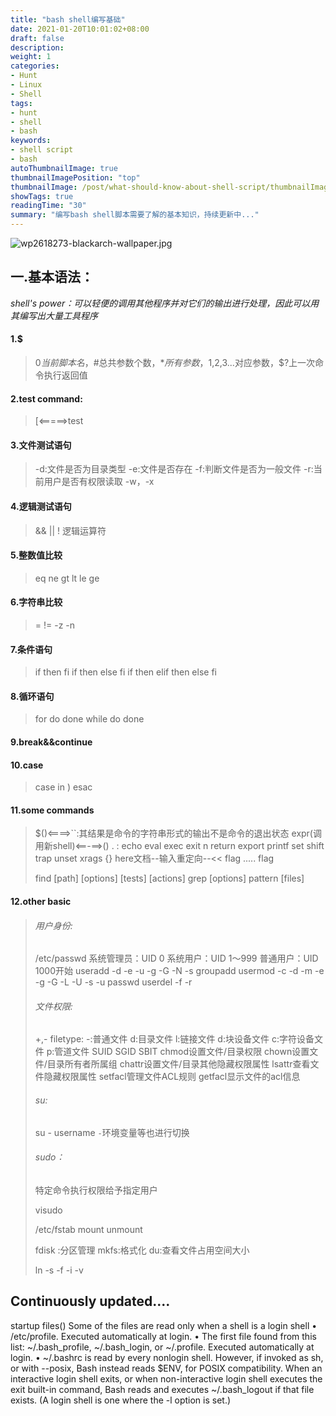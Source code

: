 ```yaml
---
title: "bash shell编写基础"
date: 2021-01-20T10:01:02+08:00
draft: false
description:
weight: 1
categories:
- Hunt
- Linux
- Shell
tags:
- hunt
- shell
- bash
keywords:
- shell script
- bash
autoThumbnailImage: true
thumbnailImagePosition: "top"
thumbnailImage: /post/what-should-know-about-shell-script/thumbnailImage.png
showTags: true
readingTime: "30"
summary: "编写bash shell脚本需要了解的基本知识，持续更新中..."
---
```

![wp2618273-blackarch-wallpaper.jpg](https://cdn5.maocdn.cn/img/2021/06/15/wp2618273-blackarch-wallpaper.jpg)
## 一.基本语法：

*shell's power：可以轻便的调用其他程序并对它们的输出进行处理，因此可以用其编写出大量工具程序*

#### 1.$

> $0当前脚本名，$#总共参数个数，$*所有参数，$1,$2,$3...对应参数，$?上一次命令执行返回值
>

#### 2.test command:

> [<=====>test
>
> [ -option command ]:条件测试语句---0表示成功

#### 3.文件测试语句

> -d:文件是否为目录类型
> -e:文件是否存在
> -f:判断文件是否为一般文件
> -r:当前用户是否有权限读取
> -w，-x

#### 4.逻辑测试语句

> && || ! 逻辑运算符
>

#### 5.整数值比较

> eq ne gt lt le ge
>

#### 6.字符串比较

> = != -z -n

#### 7.条件语句

> if then fi
> if then else fi
> if then elif then else fi

#### 8.循环语句

> for do done
> while do done

#### 9.break&&continue

#### 10.case

> case in ) esac
>

#### 11.some commands

> $()<====>``:其结果是命令的字符串形式的输出不是命令的退出状态
> expr(调用新shell)<==-==>()
> .
> :
> echo
> eval
> exec
> exit n
> return
> export
> printf
> set
> shift
> trap
> unset
> xrags
> {}
> here文档--输入重定向--<< flag
> ..... 
> flag
>
> find [path] [options] [tests] [actions]
> grep [options] pattern [files]

#### 12.other basic

> ###### 用户身份:
>
> /etc/passwd
> 系统管理员：UID 0
> 系统用户：UID 1～999
> 普通用户：UID 1000开始
> useradd -d -e -u -g -G -N -s
> groupadd
> usermod -c -d -m -e -g -G -L -U -s -u
> passwd
> userdel -f -r
>
> ###### 文件权限:
>
> +,-
> filetype:
> -:普通文件
> d:目录文件
> l:链接文件
> d:块设备文件
> c:字符设备文件
> p:管道文件
> SUID SGID SBIT
> chmod设置文件/目录权限
> chown设置文件/目录所有者所属组
> chattr设置文件/目录其他隐藏权限属性
> lsattr查看文件隐藏权限属性
> setfacl管理文件ACL规则
> getfacl显示文件的acl信息
>
> ###### su:
>
> su - username `-`环境变量等也进行切换
>
> ###### sudo：
>
> 特定命令执行权限给予指定用户
>
> visudo
>
> /etc/fstab
> mount
> unmount
>
> fdisk :分区管理
> mkfs:格式化
> du:查看文件占用空间大小
>
> ln -s -f -i -v
>

## Continuously updated....
startup files() Some of the files are read only when a shell is a login shell
     • /etc/profile. Executed automatically at login.
     • The first file found from this list: ~/.bash_profile,
       ~/.bash_login, or ~/.profile. Executed automatically at
       login.
     • ~/.bashrc is read by every nonlogin shell. However, if
       invoked as sh, or with --posix, Bash instead reads $ENV,
       for POSIX compatibility.
When an interactive login shell exits, or when non-interactive
login shell executes the exit built-in command, Bash reads
and executes ~/.bash_logout if that file exists. (A login shell is
one where the -l option is set.)


